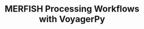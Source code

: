 ---
title: MERFISH Processing Workflows with VoyagerPy
layout: technology
name: MERFISH
published: false
order: 5
---